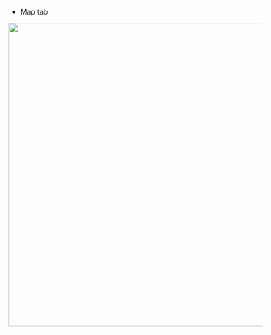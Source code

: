 - Map tab
<img width = "600" heigth = "500" src = https://user-images.githubusercontent.com/37679460/149269095-cc7b5959-c1fe-4167-939f-a22d9cd7179c.png>
